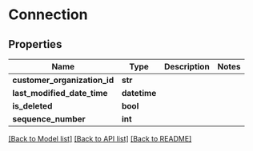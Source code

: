 # Connection

## Properties
Name | Type | Description | Notes
------------ | ------------- | ------------- | -------------
**customer_organization_id** | **str** |  | 
**last_modified_date_time** | **datetime** |  | 
**is_deleted** | **bool** |  | 
**sequence_number** | **int** |  | 

[[Back to Model list]](../README.md#documentation-for-models) [[Back to API list]](../README.md#documentation-for-api-endpoints) [[Back to README]](../README.md)

